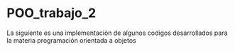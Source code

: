 # POO_trabajo_2
 La siguiente es una implementación de algunos codigos desarrollados para la materia programación orientada a objetos
